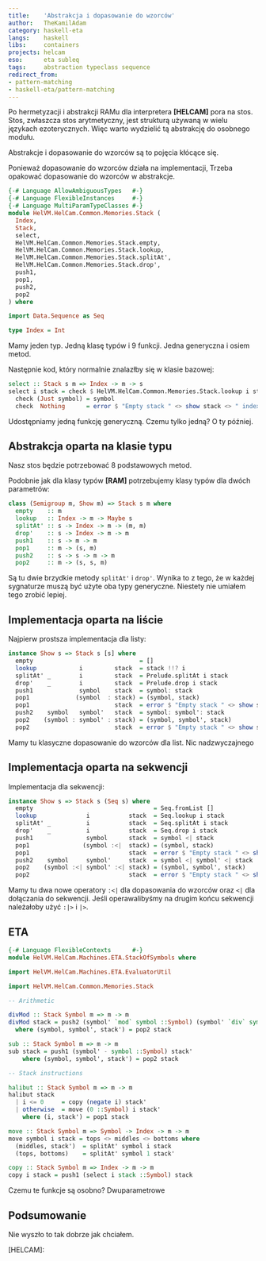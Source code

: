```yaml
---
title:    'Abstrakcja i dopasowanie do wzorców'
author:   TheKamilAdam
category: haskell-eta
langs:    haskell
libs:     containers
projects: helcam
eso:      eta subleq
tags:     abstraction typeclass sequence
redirect_from:
- pattern-matching
- haskell-eta/pattern-matching
---
```


Po hermetyzacji i abstrakcji RAMu dla interpretera **[HELCAM]** pora na stos.
Stos, zwłaszcza stos arytmetyczny, jest strukturą używaną w wielu językach ezoterycznych.
Więc warto wydzielić tą abstrakcję do osobnego modułu.




Abstrakcje i dopasowanie do wzorców są to pojęcia kłócące się.

Ponieważ dopasowanie do wzorców działa na implementacji, 
Trzeba opakować dopasowanie do wzorców w abstrakcje.


```haskell
{-# Language AllowAmbiguousTypes   #-}
{-# Language FlexibleInstances     #-}
{-# Language MultiParamTypeClasses #-}
module HelVM.HelCam.Common.Memories.Stack (
  Index,
  Stack,
  select,
  HelVM.HelCam.Common.Memories.Stack.empty,
  HelVM.HelCam.Common.Memories.Stack.lookup,
  HelVM.HelCam.Common.Memories.Stack.splitAt',
  HelVM.HelCam.Common.Memories.Stack.drop',
  push1,
  pop1,
  push2,
  pop2
) where

import Data.Sequence as Seq

type Index = Int
```
Mamy jeden typ.
Jedną klasę typów 
i 9 funkcji.
Jedna generyczna i osiem metod.


Następnie kod, który normalnie znalazłby się w klasie bazowej:
```haskell
select :: Stack s m => Index -> m -> s
select i stack = check $ HelVM.HelCam.Common.Memories.Stack.lookup i stack where
  check (Just symbol) = symbol
  check  Nothing      = error $ "Empty stack " <> show stack <> " index " <> show i
```
Udostępniamy jedną funkcję generyczną.
Czemu tylko jedną?
O ty później.

## Abstrakcja oparta na klasie typu

Nasz stos będzie potrzebować 8 podstawowych metod.

Podobnie jak dla klasy typów **[RAM]** potrzebujemy klasy typów dla dwóch parametrów:

```haskell
class (Semigroup m, Show m) => Stack s m where
  empty    :: m
  lookup   :: Index -> m -> Maybe s
  splitAt' :: s -> Index -> m -> (m, m)
  drop'    :: s -> Index -> m -> m
  push1    :: s -> m -> m
  pop1     :: m -> (s, m)
  push2    :: s -> s -> m -> m
  pop2     :: m -> (s, s, m)
```
Są tu dwie brzydkie metody `splitAt'` i `drop'`.
Wynika to z tego,
że w każdej sygnaturze muszą być użyte oba typy generyczne.
Niestety nie umiałem tego zrobić lepiej.

## Implementacja oparta na liście

Najpierw prostsza implementacja dla listy:
```haskell
instance Show s => Stack s [s] where
  empty                              = []
  lookup            i         stack  = stack !!? i
  splitAt' _        i         stack  = Prelude.splitAt i stack
  drop'    _        i         stack  = Prelude.drop i stack
  push1             symbol    stack  = symbol: stack
  pop1             (symbol  : stack) = (symbol, stack)
  pop1                        stack  = error $ "Empty stack " <> show stack
  push2    symbol   symbol'   stack  = symbol: symbol': stack
  pop2    (symbol : symbol' : stack) = (symbol, symbol', stack)
  pop2                        stack  = error $ "Empty stack " <> show stack
```
Mamy tu klasyczne dopasowanie do wzorców dla list.
Nic nadzwyczajnego

## Implementacja oparta na sekwencji

Implementacja dla sekwencji:
```haskell
instance Show s => Stack s (Seq s) where
  empty                                  = Seq.fromList []
  lookup              i           stack  = Seq.lookup i stack
  splitAt' _          i           stack  = Seq.splitAt i stack
  drop'    _          i           stack  = Seq.drop i stack
  push1               symbol      stack  = symbol <| stack
  pop1               (symbol :<|  stack) = (symbol, stack)
  pop1                            stack  = error $ "Empty stack " <> show stack
  push2    symbol     symbol'     stack  = symbol <| symbol' <| stack
  pop2    (symbol :<| symbol' :<| stack) = (symbol, symbol', stack)
  pop2                            stack  = error $ "Empty stack " <> show stack
```

Mamy tu dwa nowe operatory `:<|` dla dopasowania do wzorców oraz `<|` dla dołączania do sekwencji.
Jeśli operawalibyśmy na drugim końcu sekwencji należałoby użyć `:|>` i `|>`.

## ETA

```haskell
{-# Language FlexibleContexts      #-}
module HelVM.HelCam.Machines.ETA.StackOfSymbols where

import HelVM.HelCam.Machines.ETA.EvaluatorUtil  

import HelVM.HelCam.Common.Memories.Stack

-- Arithmetic

divMod :: Stack Symbol m => m -> m
divMod stack = push2 (symbol' `mod` symbol ::Symbol) (symbol' `div` symbol ::Symbol) stack'
  where (symbol, symbol', stack') = pop2 stack

sub :: Stack Symbol m => m -> m
sub stack = push1 (symbol' - symbol ::Symbol) stack'
    where (symbol, symbol', stack') = pop2 stack

-- Stack instructions

halibut :: Stack Symbol m => m -> m
halibut stack
  | i <= 0     = copy (negate i) stack'
  | otherwise  = move (0 ::Symbol) i stack'
    where (i, stack') = pop1 stack

move :: Stack Symbol m => Symbol -> Index -> m -> m
move symbol i stack = tops <> middles <> bottoms where
  (middles, stack')  = splitAt' symbol i stack
  (tops, bottoms)    = splitAt' symbol 1 stack'

copy :: Stack Symbol m => Index -> m -> m
copy i stack = push1 (select i stack ::Symbol) stack
```

Czemu te funkcje są osobno?
Dwuparametrowe

## Podsumowanie

Nie wyszło to tak dobrze jak chciałem.

[HELCAM]: 